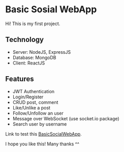 # Basic Sosial WebApp

Hi! This is my first project.

## Technology
- Server: NodeJS, ExpressJS
- Database: MongoDB
- Client: ReactJS

## Features
- JWT Authentication
- Login/Register
- CRUD post, comment
- Like/Unlike a post
- Follow/Unfollow an user
- Message over WebSocket (use socket.io package)
- Search user by username

Link to test this [BasicSocialWebApp](https://social-web-client.herokuapp.com).

I hope you like this! Many thanks ^^
